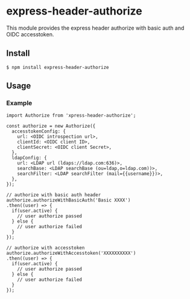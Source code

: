 # express-header-authorize
This module provides the express header authorize with basic auth and OIDC accesstoken.

## Install

    $ npm install express-header-authorize

## Usage

### Example
```
import Authorize from 'xpress-header-authorize';

const authorize = new Authorize({
  accesstokenConfig: {
    url: <OIDC introspection url>,
    clientId: <OIDC client ID>,
    clientSecret: <OIDC client Secret>,
  },
  ldapConfig: {
    url: <LDAP url (ldaps://ldap.com:636)>,
    searchBase: <LDAP searchBase (ou=ldap,o=ldap.com))>,
    searchFilter: <LDAP searchFilter (mail={{username}})>,
  },
});

// authorize with basic auth header
authorize.authorizeWithBasicAuth('Basic XXXX')
.then((user) => {
  if(user.active) {
    // user authorize passed
  } else {
    // user authorize failed
  }
});

// authorize with accesstoken
authorize.authorizeWithAccesstoken('XXXXXXXXXX')
.then((user) => {
  if(user.active) {
    // user authorize passed
  } else {
    // user authorize failed
  }
});
```

